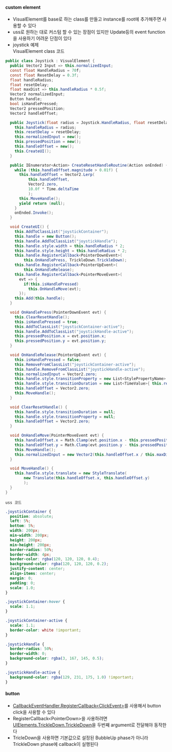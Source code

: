 #### custom element
- VisualElement를 base로 하는 class를 만들고 instance를 root에 추가해주면 사용할 수 있다   
- uss로 원하는 대로 커스텀 할 수 있는 장점이 있지만 Update등의 event function을 사용하기 어려운 단점이 있다   
- joystick 예제    
  VisualElement class 코드   
```C#
public class Joystick : VisualElement {
  public Vector2 Input => this.normalizedInput;
  const float HandleRadius = 70f;
  const float ResetDelay = 0.3f;
  float handleRadius;
  float resetDelay;
  float maxDist => this.handleRadius * 0.5f;
  Vector2 normalizedInput;
  Button handle;
  bool isHandlePressed;
  Vector2 pressedPosition;
  Vector2 handleOffset;

  public Joystick(float radius = Joystick.HandleRadius, float resetDelay = Joystick.ResetDelay) { 
    this.handleRadius = radius;
    this.resetDelay = resetDelay;
    this.normalizedInput = new();
    this.pressedPosition = new();
    this.handleOffset = new();
    this.CreateUI();
  }

  public IEnumerator<Action> CreateResetHandleRoutine(Action onEnded) {
    while (this.handleOffset.magnitude > 0.01f) {
      this.handleOffset = Vector2.Lerp(
          this.handleOffset,
          Vector2.zero,
          10.0f * Time.deltaTime
          );
      this.MoveHandle();
      yield return (null);
    }
    onEnded.Invoke();
  }

  void CreateUI() {
    this.AddToClassList("joystickContainer");
    this.handle = new Button(); 
    this.handle.AddToClassList("joystickHandle");
    this.handle.style.width = this.handleRadius * 2;
    this.handle.style.height = this.handleRadius * 2;
    this.handle.RegisterCallback<PointerDownEvent>(
        this.OnHandlePress, TrickleDown.TrickleDown);
    this.handle.RegisterCallback<PointerUpEvent>(
        this.OnHandleRelease);
    this.handle.RegisterCallback<PointerMoveEvent>(
      evt => { 
        if(this.isHandlePressed)
          this.OnHandleMove(evt);
      }); 
    this.Add(this.handle);
  }

  void OnHandlePress(PointerDownEvent evt) {
    this.ClearResetHandle();
    this.isHandlePressed = true;
    this.AddToClassList("joystickContainer-active");
    this.handle.AddToClassList("joystickHandle-active");
    this.pressedPosition.x = evt.position.x;
    this.pressedPosition.y = evt.position.y;
  }

  void OnHandleRelease(PointerUpEvent evt) {
    this.isHandlePressed = false;
    this.RemoveFromClassList("joystickContainer-active");
    this.handle.RemoveFromClassList("joystickHandle-active");
    this.normalizedInput = Vector2.zero;
    this.handle.style.transitionProperty = new List<StylePropertyName> { "translate" };
    this.handle.style.transitionDuration = new List<TimeValue>{ this.resetDelay };
    this.handleOffset = Vector2.zero;
    this.MoveHandle();
  }

  void ClearResetHandle() {
    this.handle.style.transitionDuration = null;
    this.handle.style.transitionProperty = null;
    this.handleOffset = Vector2.zero;
  }

  void OnHandleMove(PointerMoveEvent evt) {
    this.handleOffset.x = Math.Clamp(evt.position.x - this.pressedPosition.x, - this.maxDist, this.maxDist);
    this.handleOffset.y = Math.Clamp(evt.position.y - this.pressedPosition.y, - this.maxDist, this.maxDist);
    this.MoveHandle();
    this.normalizedInput = new Vector2(this.handleOffset.x / this.maxDist, - this.handleOffset.y / this.maxDist).normalized;
  }

  void MoveHandle() {
    this.handle.style.translate = new StyleTranslate(
        new Translate(this.handleOffset.x, this.handleOffset.y)
        );
  } 
}
```
	uss 코드   
```css
.joystickContainer {
  position: absolute;
  left: 5%;
  bottom: 5%;
  width: 200px;
  min-width: 200px;
  height: 200px;
  min-height: 200px;
  border-radius: 50%;
  border-width: 4px;
  border-color: rgba(120, 120, 120, 0.4);
  background-color: rgba(120, 120, 120, 0.2);
  justify-content: center;
  align-items: center;
  margin: 0;
  padding: 0;
  scale: 1.0;
}

.joystickContainer:hover {
  scale: 1.1;
}

.joystickContainer-active {
  scale: 1.1;
  border-color: white !important;
}

.joystickHandle {
  border-radius: 50%;
  border-width: 0;
  background-color: rgba(3, 167, 145, 0.5);
}

.joystickHandle-active {
  background-color: rgba(129, 231, 175, 1.0) !important;
}
```
#### button   
- [CallbackEventHandler.RegisterCallback\<ClickEvent>](https://docs.unity3d.com/6000.0/Documentation/ScriptReference/UIElements.CallbackEventHandler.RegisterCallback.html)를 사용해서 button click을 사용할 수 있다   
- RegisterCallback\<PointerDown>을 사용하려면 [UIElements.TrickleDown.TrickleDown](https://docs.unity3d.com/6000.0/Documentation/ScriptReference/UIElements.TrickleDown.html)을 두번째 argument로 전달해야 동작한다   
- TricleDown을 사용하면 기본값으로 설정된 BubbleUp phase가 아니라 TrickleDown phase에 callback이 실행된다   
